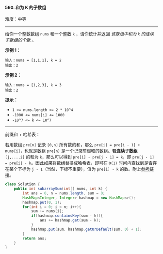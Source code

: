 #### 560. 和为 K 的子数组

难度：中等

---

给你一个整数数组 `nums` 和一个整数 `k` ，请你统计并返回 _该数组中和为 `k` 的连续子数组的个数_ 。

 **示例 1：** 

```
输入：nums = [1,1,1], k = 2
输出：2
```

 **示例 2：** 

```
输入：nums = [1,2,3], k = 3
输出：2
```

 **提示：** 

*   `1 <= nums.length <= 2 * 10^4`
*   `-1000 <= nums[i] <= 1000`
*   `-10^7 <= k <= 10^7`

---

前缀和 + 哈希表：

若用数组 `pre[n]` 记录 `[0,n]` 所有数的和，那么 `pre[i] = pre[i - 1] + nums[i]`，也就是数组 `pre[n]` 是一个记录前缀和的数组。若**连续子数组** `[j,...,i]` 的和为 `k`，那么可以得到 `pre[i] - pre[j - 1] = k`，即 `pre[j - 1] = pre[i] - k`。因此如果将数组替换成哈希表，即可在 `O(1)` 时间内查找到是否存在某个下标为 `j - 1`（当然，下标不重要），值为 `pre[i] - k` 的数。附上[参考链接](https://leetcode.cn/problems/subarray-sum-equals-k/solution/he-wei-kde-zi-shu-zu-by-leetcode-solution/)。

```Java
class Solution {
    public int subarraySum(int[] nums, int k) {
        int ans = 0, n = nums.length, sum = 0;
        HashMap<Integer, Integer> hashmap = new HashMap<>();
        hashmap.put(0, 1);
        for(int i = 0; i < n; i++){
            sum += nums[i];
            if(hashmap.containsKey(sum - k)){
                ans += hashmap.get(sum - k);
            }
            hashmap.put(sum, hashmap.getOrDefault(sum, 0) + 1);
        }
        return ans;
    }
}
```